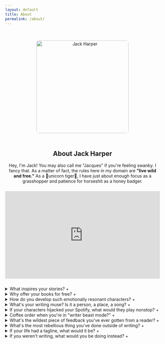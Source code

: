 ```yaml
---
layout: default
title: About
permalink: /about/
---
```


<div style="text-align:center; max-width:700px; margin: 3rem auto 0 auto;">
  <img src="{{ site.baseurl }}/assets/images/about-placeholder.jpg" 
       alt="Jack Harper" 
       style="width: 300px; aspect-ratio: 3/4; object-fit: cover; border-radius: 8px; margin-bottom: 1.5rem;">

  <!-- Intro Paragraph -->
  <h2>About Jack Harper</h2>
  <p>
    Hey, I'm Jack! You may also call me "Jacques" if you're feeling swanky. I fancy that. 
    As a matter of fact, the rules here in my domain are <strong>"live wild and free."</strong> 
    As a 🦄unicorn tiger🐅, I have just about enough focus as a grasshopper and patience for horseshit as a honey badger.
  </p>

  <!-- Honey Badger Video Embed -->
  <div style="position:relative; padding-bottom:56.25%; height:0; overflow:hidden; max-width:100%; margin: 1.5rem 0;">
    <iframe src="https://www.youtube.com/embed/4r7wHMg5Yjg" 
            frameborder="0" 
            allowfullscreen 
            style="position:absolute; top:0; left:0; width:100%; height:100%;">
    </iframe>
  </div>
</div>

<div class="faq-section">
  <details>
    <summary>What inspires your stories? <span class="icon">+</span></summary>
    <p>I draw from life, chaos, and the occasional latte-fueled epiphany.</p>
  </details>

  <details>
    <summary>Why offer your books for free? <span class="icon">+</span></summary>
    <p>Because freedom tastes better when it’s not behind a paywall.</p>
  </details>

   <details>
    <summary>How do you develop such emotionally resonant characters? <span class="icon">+</span></summary>
    <p>There's this thing called "life" and I've had one incredible ride with lots of bumps, twists, turns, knives in the back...needless to say, that's what gives me the clout to write about what I do. And I'd like to think I do it exceptionally well because of my experiences which have shaped my purview of the human condition.</p>
  </details>

  <details>
    <summary>What's your writing muse? Is it a person, a place, a song? <span class="icon">+</span></summary>
    <p>My feline Queen Ivy keeps me on my toes. In fact, she's such a taskmaster, I almost have to sit at my desk all day just to appear "busy" so she can stare out the window at her birdfeeder. Sometimes I refer to Ivy as I did my ex-sister-in law - twice removed—"The Ultimate Nap Nazi" because she can go from 0 to Crank in a New York Minute. As for music? I enjoy all types. Except rap, screamo <strong><i>EWWW, DAVID!</i></strong> And honestly? The place that best sums up my inspiration? The Emerald City in The Land of OZ. Because at this point in my life, if I can't live a fantasy, then am I really living at all?!?!</p>
  </details>

  <details>
    <summary>If your characters hijacked your Spotify, what would they play nonstop? <span class="icon">+</span></summary>
    <p>Well, first things first. I'm an Apple person. So it would be Apple Music. And the mashups would range from Patti LaBelle to Tchaikovsky. That's the short of it, anyway! 🤣 </p>
  </details>

  <details>
    <summary>Coffee order when you're in "writer beast mode?" <span class="icon">+</span></summary>
    <p>Classic vanilla latte, fashioned with Jordan's Skinny Syrup with Half/Half made possible via Sharista, my automatic De'Longhi espresso machine x128mg of Caffeine each time, <i>obviously</i>.</p>
  </details>

  <details>
  <summary>
    What's the wildest piece of feedback you've ever gotten from a reader?
    <span class="icon">+</span>
  </summary>
  <p>
    Since I'm 🐅wild and free🦄 to be candid here in my own domain, I'll be quite frank with you. 
    This guy who happens to have a penchant for riding his great-grandfather's coattails 
    <i>just because they were a US President 🙄 </i> had this to say about <em>Distance Between Him</em>, 
    whom of which got a fraction of plot details <strong>WRONG</strong>, wrapped up his "review" 
    with a personal plug to his own 'Memoir'... stick around for the ride, because this is one long answer.
  </p>
    <!-- Review block with watermark -->
<div class="ug-review-text">
      <p>
      The book is, on the one hand, the gripping narrative of a hellish road trip by the grief-addled Grayson, 
      who decides to drive back to Fenton <i>(it's actually FELTON)</i> after a thirty-year silence to break the bad news to their two families. 
      On the other hand, the book is also a tender recounting of the couple’s three happy decades as seen through 
      Julian’s journals and Grayson’s memories sparked by those journals. This structure is very successful with 
      its consistent counterpoint between sadness and joy.
    </p>
    <p>
      Grief is the centerpiece to this whole book, its driving force. Grayson’s recklessness is harrowing. 
      As someone my age with a history of dementia in my family (including my father), it is a haunting narrative, 
      tapping into my own deepest fears. There are a couple of significant problems with Harper’s powerful story. 
      There are lots of good ideas here, some of which are never followed up on, including another gay couple who 
      have been their friends since the day they arrived in New York. <em>(well if ya'd have stuck around for "Sands of Time"
      you'd have read another <strong>harrowing</strong> novel about Miles and Alex.)</em>
    </p>
    <p>
      Ultimately, the ending, which is dramatic and unexpected, upset me and disappointed me. Nihilistic and depressing 
      for an old man like me, with a husband of 47 years, it offers only a message of despair rather than hope. 
      All I can do in answer to this is quote from my own memoir’s final page: — and 🤷 who 
      <i>actually gives a flying fuck</i> about his 110 word count excerpt?!?!
    </p>
  </div>
</details>

<details>
    <summary>What's the most rebellious thing you've done outside of writing? <span class="icon">+</span></summary>
    <p>Hmmmm. I absolutely <em>love</em> to save as many pennies as possible. So, I'd have to say finding every possible and legal loophole I can to save a buck!</p>
  </details>

  <details>
    <summary>If your life had a tagline, what would it be? <span class="icon">+</span></summary>
    <p><strong><em>"Welcome to Harperville. 🐅 You'd better strap in your britches, youngster. This here's 'bout to be a bumpy ride.</em></strong></p>
  </details>

  <details>
    <summary>If you weren't writing, what would you be doing instead? <span class="icon">+</span></summary>
    <p>Cataloging my top David Rose quotes by context and affect.</p>
  </details>

  
</div>
